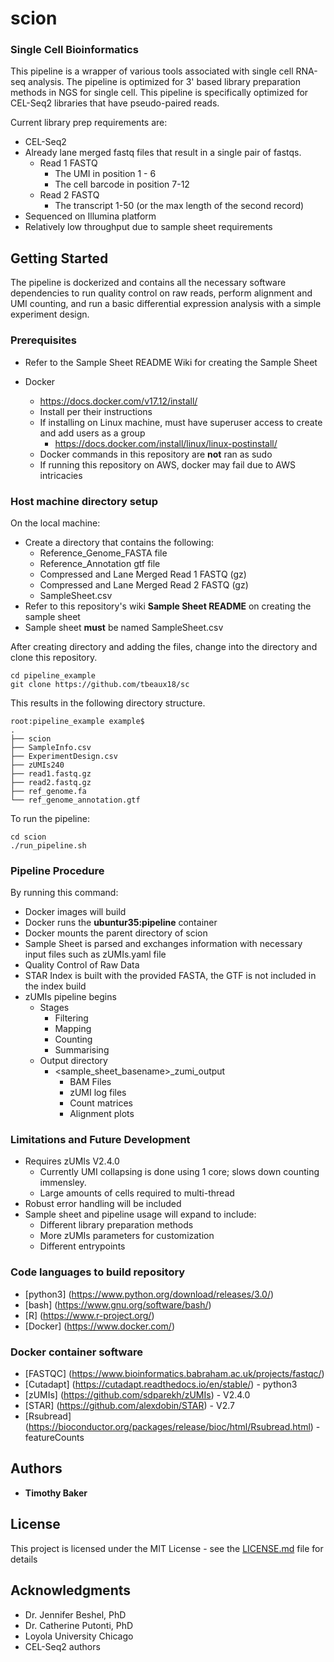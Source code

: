 # scion
### Single Cell Bioinformatics

This pipeline is a wrapper of various tools associated with single cell RNA-seq analysis. The pipeline is optimized for 3' based library preparation methods in NGS for single cell. This pipeline is specifically optimized for CEL-Seq2 libraries that have pseudo-paired reads.

Current library prep requirements are:
  * CEL-Seq2
  * Already lane merged fastq files that result in a single pair of fastqs.
    * Read 1 FASTQ
      * The UMI in position 1 - 6
      * The cell barcode in position 7-12
    * Read 2 FASTQ
      * The transcript 1-50 (or the max length of the second record)
  * Sequenced on Illumina platform
  * Relatively low throughput due to sample sheet requirements
      
## Getting Started

The pipeline is dockerized and contains all the necessary software dependencies to run quality control on raw reads, perform alignment and UMI counting, and run a basic differential expression analysis with a simple experiment design.

### Prerequisites

* Refer to the Sample Sheet README Wiki for creating the Sample Sheet

* Docker
  * https://docs.docker.com/v17.12/install/
  * Install per their instructions
  * If installing on Linux machine, must have superuser access to create and add users as a group
    * https://docs.docker.com/install/linux/linux-postinstall/
  * Docker commands in this repository are **not** ran as sudo
  * If running this repository on AWS, docker may fail due to AWS intricacies
  
### Host machine directory setup

On the local machine:
  * Create a directory that contains the following:
      * Reference_Genome_FASTA file
      * Reference_Annotation gtf file
      * Compressed and Lane Merged Read 1 FASTQ (gz)
      * Compressed and Lane Merged Read 2 FASTQ (gz)
      * SampleSheet.csv
  * Refer to this repository's wiki **Sample Sheet README** on creating the sample sheet
  * Sample sheet **must** be named SampleSheet.csv

After creating directory and adding the files, change into the directory and clone this repository.
```
cd pipeline_example
git clone https://github.com/tbeaux18/sc
```
This results in the following directory structure.
```
root:pipeline_example example$
.
├── scion
├── SampleInfo.csv
├── ExperimentDesign.csv
├── zUMIs240
├── read1.fastq.gz
├── read2.fastq.gz
├── ref_genome.fa
└── ref_genome_annotation.gtf
```

To run the pipeline:
```
cd scion
./run_pipeline.sh
```

### Pipeline Procedure
By running this command:
  * Docker images will build
  * Docker runs the **ubuntur35:pipeline** container
  * Docker mounts the parent directory of scion
  * Sample Sheet is parsed and exchanges information with necessary input files such as zUMIs.yaml file
  * Quality Control of Raw Data
  * STAR Index is built with the provided FASTA, the GTF is not included in the index build
  * zUMIs pipeline begins
    * Stages
      * Filtering
      * Mapping
      * Counting
      * Summarising
    * Output directory
      * <sample_sheet_basename>_zumi_output
        * BAM Files
        * zUMI log files
        * Count matrices
        * Alignment plots


### Limitations and Future Development

* Requires zUMIs V2.4.0
  * Currently UMI collapsing is done using 1 core; slows down counting immensley.
  * Large amounts of cells required to multi-thread
* Robust error handling will be included
* Sample sheet and pipeline usage will expand to include:
  * Different library preparation methods
  * More zUMIs parameters for customization
  * Different entrypoints


### Code languages to build repository

* [python3] (https://www.python.org/download/releases/3.0/)
* [bash] (https://www.gnu.org/software/bash/)
* [R] (https://www.r-project.org/)
* [Docker] (https://www.docker.com/)

### Docker container software

* [FASTQC] (https://www.bioinformatics.babraham.ac.uk/projects/fastqc/)
* [Cutadapt] (https://cutadapt.readthedocs.io/en/stable/) - python3
* [zUMIs] (https://github.com/sdparekh/zUMIs) - V2.4.0
* [STAR] (https://github.com/alexdobin/STAR) - V2.7
* [Rsubread] (https://bioconductor.org/packages/release/bioc/html/Rsubread.html) - featureCounts

## Authors

* **Timothy Baker**

## License

This project is licensed under the MIT License - see the [LICENSE.md](LICENSE.md) file for details

## Acknowledgments

* Dr. Jennifer Beshel, PhD
* Dr. Catherine Putonti, PhD
* Loyola University Chicago
* CEL-Seq2 authors


